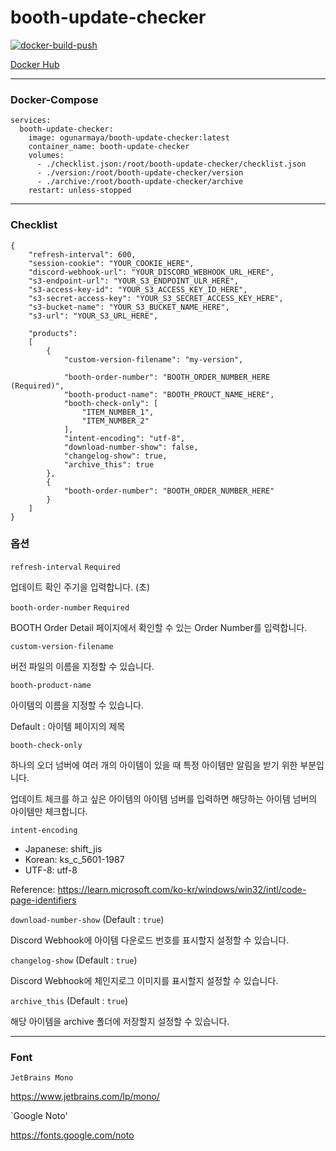 # booth-update-checker

[![docker-build-push](https://github.com/5ignal/booth-update-checker/actions/workflows/docker-build-push.yml/badge.svg)](https://github.com/5ignal/booth-update-checker/actions/workflows/docker-build-push.yml)

[Docker Hub](https://hub.docker.com/r/ogunarmaya/booth-update-checker)

***
### Docker-Compose
```
services:
  booth-update-checker:
    image: ogunarmaya/booth-update-checker:latest
    container_name: booth-update-checker
    volumes:
      - ./checklist.json:/root/booth-update-checker/checklist.json
      - ./version:/root/booth-update-checker/version
      - ./archive:/root/booth-update-checker/archive
    restart: unless-stopped
```

---

### Checklist

```
{
    "refresh-interval": 600,
    "session-cookie": "YOUR_COOKIE_HERE",
    "discord-webhook-url": "YOUR_DISCORD_WEBHOOK_URL_HERE",
    "s3-endpoint-url": "YOUR_S3_ENDPOINT_ULR_HERE",
    "s3-access-key-id": "YOUR_S3_ACCESS_KEY_ID_HERE",
    "s3-secret-access-key": "YOUR_S3_SECRET_ACCESS_KEY_HERE",
    "s3-bucket-name": "YOUR_S3_BUCKET_NAME_HERE",
    "s3-url": "YOUR_S3_URL_HERE",

    "products":
    [
        {
            "custom-version-filename": "my-version",

            "booth-order-number": "BOOTH_ORDER_NUMBER_HERE (Required)",
            "booth-product-name": "BOOTH_PROUCT_NAME_HERE",
            "booth-check-only": [
                "ITEM_NUMBER_1",
                "ITEM_NUMBER_2"
            ],
            "intent-encoding": "utf-8",
            "download-number-show": false,
            "changelog-show": true,
            "archive_this": true
        },
        {
            "booth-order-number": "BOOTH_ORDER_NUMBER_HERE"
        }
    ]
}
```

### 옵션

`refresh-interval` `Required`

업데이트 확인 주기을 입력합니다. (초)

`booth-order-number` `Required`

BOOTH Order Detail 페이지에서 확인할 수 있는 Order Number를 입력합니다.

`custom-version-filename`

버전 파일의 이름을 지정할 수 있습니다.

`booth-product-name`

아이템의 이름을 지정할 수 있습니다.

Default : 아이템 페이지의 제목

`booth-check-only`

하나의 오더 넘버에 여러 개의 아이템이 있을 때 특정 아이템만 알림을 받기 위한 부분입니다.

업데이트 체크를 하고 싶은 아이템의 아이템 넘버를 입력하면 해당하는 아이템 넘버의 아이템만 체크합니다.

`intent-encoding`

- Japanese: shift_jis
- Korean: ks_c_5601-1987
- UTF-8: utf-8

Reference: https://learn.microsoft.com/ko-kr/windows/win32/intl/code-page-identifiers

`download-number-show` (Default : `true`)

Discord Webhook에 아이템 다운로드 번호를 표시할지 설정할 수 있습니다.

`changelog-show` (Default : `true`)

Discord Webhook에 체인지로그 이미지를 표시할지 설정할 수 있습니다.

`archive_this` (Default : `true`)

해당 아이템을 archive 폴더에 저장할지 설정할 수 있습니다.

---
### Font
`JetBrains Mono`

https://www.jetbrains.com/lp/mono/

`Google Noto'

https://fonts.google.com/noto